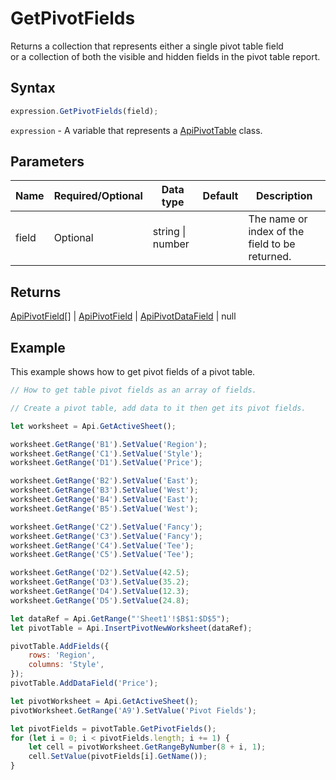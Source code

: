 # GetPivotFields

Returns a collection that represents either a single pivot table field\
or a collection of both the visible and hidden fields in the pivot table report.

## Syntax

```javascript
expression.GetPivotFields(field);
```

`expression` - A variable that represents a [ApiPivotTable](../ApiPivotTable.md) class.

## Parameters

| **Name** | **Required/Optional** | **Data type** | **Default** | **Description** |
| ------------- | ------------- | ------------- | ------------- | ------------- |
| field | Optional | string \| number |  | The name or index of the field to be returned. |

## Returns

[ApiPivotField](../../ApiPivotField/ApiPivotField.md)[] \| [ApiPivotField](../../ApiPivotField/ApiPivotField.md) \| [ApiPivotDataField](../../ApiPivotDataField/ApiPivotDataField.md) \| null

## Example

This example shows how to get pivot fields of a pivot table.

```javascript editor-xlsx
// How to get table pivot fields as an array of fields.

// Create a pivot table, add data to it then get its pivot fields.

let worksheet = Api.GetActiveSheet();

worksheet.GetRange('B1').SetValue('Region');
worksheet.GetRange('C1').SetValue('Style');
worksheet.GetRange('D1').SetValue('Price');

worksheet.GetRange('B2').SetValue('East');
worksheet.GetRange('B3').SetValue('West');
worksheet.GetRange('B4').SetValue('East');
worksheet.GetRange('B5').SetValue('West');

worksheet.GetRange('C2').SetValue('Fancy');
worksheet.GetRange('C3').SetValue('Fancy');
worksheet.GetRange('C4').SetValue('Tee');
worksheet.GetRange('C5').SetValue('Tee');

worksheet.GetRange('D2').SetValue(42.5);
worksheet.GetRange('D3').SetValue(35.2);
worksheet.GetRange('D4').SetValue(12.3);
worksheet.GetRange('D5').SetValue(24.8);

let dataRef = Api.GetRange("'Sheet1'!$B$1:$D$5");
let pivotTable = Api.InsertPivotNewWorksheet(dataRef);

pivotTable.AddFields({
    rows: 'Region',
    columns: 'Style',
});
pivotTable.AddDataField('Price');

let pivotWorksheet = Api.GetActiveSheet();
pivotWorksheet.GetRange('A9').SetValue('Pivot Fields');

let pivotFields = pivotTable.GetPivotFields();
for (let i = 0; i < pivotFields.length; i += 1) {
    let cell = pivotWorksheet.GetRangeByNumber(8 + i, 1);
    cell.SetValue(pivotFields[i].GetName());
}
```

